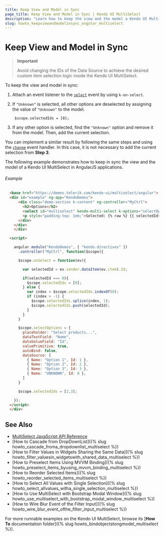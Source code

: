 ```yaml
---
title: Keep View and Model in Sync
page_title: Keep View and Model in Sync | Kendo UI MultiSelect
description: "Learn how to keep the view and the model a Kendo UI MultiSelect in AngularJS applications in sync."
slug: howto_keepviewandmodelinsync_angular_multiselect
---
```


# Keep View and Model in Sync

> **Important**
>
> Avoid changing the IDs of the Data Source to achieve the desired custom item selection logic inside the Kendo UI MultiSelect.

To keep the view and model in sync:

1. Attach an event listener to the [`select`](/api/javascript/ui/multiselect/events/select) event by using `k-on-select`.

2. If `"Unknown"` is selected, all other options are deselected by assigning the value of `"Unknown"` to the model.

        $scope.selectedIds = [0];

3. If any other option is selected, find the `"Unknown"` option and remove it from the model. Then, add the current selection.

You can implement a similar result by following the same steps and using the [`change`](/api/javascript/ui/multiselect/events/change) event handler. In this case, it is not necessary to add the current selection from **Step 3**.

The following example demonstrates how to keep in sync the view and the model of a Kendo UI MultiSelect in AngularJS applications.

###### Example

```html
  <base href="https://demos.telerik.com/kendo-ui/multiselect/angular">
  <div id="example" ng-app="KendoDemos">
      <div class="demo-section k-content" ng-controller="MyCtrl">
        <h2>Options</h2>
        <select id="multiselect" kendo-multi-select k-options="selectOptions" k-ng-model="selectedIds" k-on-select="onSelect(kendoEvent)" k-value-primitive="true" k-rebind="selectedIds"></select>
        <p style="padding-top: 1em;">Selected: {% raw %} {{ selectedIds }} {% endraw %}</p>
      </div>
    </div>
    </div>

  <script>

    angular.module("KendoDemos", [ "kendo.directives" ])
      .controller("MyCtrl", function($scope){

      $scope.onSelect = function(ev){

        var selectedId = ev.sender.dataItem(ev.item).Id;

        if(selectedId === 0){
          $scope.selectedIds = [0];
        } else {
          var index = $scope.selectedIds.indexOf(0);
          if (index > -1) {               
            $scope.selectedIds.splice(index, 1);
            $scope.selectedIds.push(selectedId);
          }
        }
      }

      $scope.selectOptions = {
        placeholder: "Select products...",
        dataTextField: "Name",
        dataValueField: "Id",
        valuePrimitive: true,
        autoBind: false,
        dataSource: [
          { Name: "Option 1", Id: 1 },
          { Name: "Option 2", Id: 2 },
          { Name: "Option 3", Id: 3 },
          { Name: "UNKNOWN", Id: 0 },
        ]
      }

      $scope.selectedIds = [2,3];

    });
  </script>
  </div>
```

## See Also

* [MultiSelect JavaScript API Reference](/api/javascript/ui/multiselect)
* [How to Cascade from DropDownList]({% slug howto_cascade_froma_dropdownlist_multiselect %})
* [How to Filter Values in Widgets Sharing the Same Data]({% slug howto_filter_valuesin_widgetswith_shared_data_multiselect %})
* [How to Preselect Items Using MVVM Binding]({% slug howto_preselect_items_byusing_mvvm_binding_multiselect %})
* [How to Reorder Selected Items]({% slug howto_reorder_selected_items_multiselect %})
* [How to Select All Values with Single Selection]({% slug howto_select_allvalues_witha_single_selection_multiselect %})
* [How to Use MultiSelect with Bootstrap Modal Window]({% slug howto_use_multiselect_with_bootstrap_modal_window_multiselect %})
* [How to Wire Blur Event of the Filter Input]({% slug howto_wire_blur_event_ofthe_filtеr_input_multiselect %})

For more runnable examples on the Kendo UI MultiSelect, browse its [**How To** documentation folder]({% slug howto_bindobjectstongmodel_multiselect %}).
